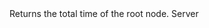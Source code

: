 <function name="GetTotalTimeSampled" parent="vprof" type="libraryfunc">
	<description>
		Returns the total time of the root node.  
	</description>
	<realm>Server</realm>
	<rets>
		<ret name="time" type="number"></ret>
	</rets>
</function>